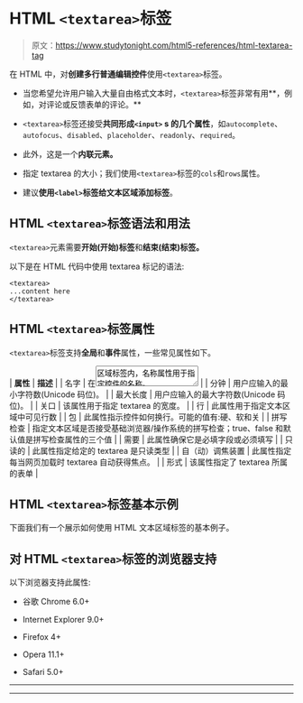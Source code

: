 # HTML `<textarea>`标签

> 原文：<https://www.studytonight.com/html5-references/html-textarea-tag>

在 HTML 中，对**创建多行普通编辑控件**使用`<textarea>`标签。

*   当您希望允许用户输入大量自由格式文本时，`<textarea>`标签非常有用**，例如，对评论或反馈表单的评论。**

*   `<textarea>`标签还接受**共同形成`<input>` s 的几个属性**，如`autocomplete`、`autofocus`、`disabled`、`placeholder`、`readonly`、`required`。

*   此外，这是一个**内联元素。**

*   指定 textarea 的大小；我们使用`<textarea>`标签的`cols`和`rows`属性。

*   建议**使用`<label>`标签给文本区域添加标签**。

## HTML `<textarea>`标签语法和用法

`<textarea>`元素需要**开始(开始)标签**和**结束(结束)标签。**

以下是在 HTML 代码中使用 textarea 标记的语法:

```
<textarea>
...content here
</textarea>
```

## HTML `<textarea>`标签属性

`<textarea>`标签支持**全局**和**事件**属性，一些常见属性如下。

| **属性** | **描述** |
| 名字 | 在<textarea>区域标签内，名称属性用于指定控件的名称。</textarea> |
| 分钟 | 用户应输入的最小字符数(Unicode 码位)。 |
| 最大长度 | 用户应输入的最大字符数(Unicode 码位)。 |
| 关口 | 该属性用于指定 textarea 的宽度。 |
| 行 | 此属性用于指定文本区域中可见行数 |
| 包 | 此属性指示控件如何换行。可能的值有:硬、软和关 |
| 拼写检查 | 指定文本区域是否接受基础浏览器/操作系统的拼写检查；true、false 和默认值是拼写检查属性的三个值 |
| 需要 | 此属性确保它是必填字段或必须填写 |
| 只读的 | 此属性指定给定的 textarea 是只读类型 |
| 自（动）调焦装置 | 此属性指定每当网页加载时 textarea 自动获得焦点。 |
| 形式 | 该属性指定了 textarea 所属的表单 |

## HTML `<textarea>`标签基本示例

下面我们有一个展示如何使用 HTML 文本区域标签的基本例子。

## 对 HTML `<textarea>`标签的浏览器支持

以下浏览器支持此属性:

*   谷歌 Chrome 6.0+

*   Internet Explorer 9.0+

*   Firefox 4+

*   Opera 11.1+

*   Safari 5.0+

* * *

* * *